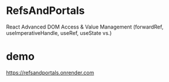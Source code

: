 # RefsAndPortals
React Advanced DOM Access &amp; Value Management (forwardRef, useImperativeHandle, useRef, useState vs.)

# demo
https://refsandportals.onrender.com